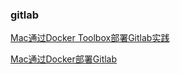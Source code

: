 ### gitlab


[Mac通过Docker Toolbox部署Gitlab实践](http://www.jianshu.com/p/b983db7e7c90)

[Mac通过Docker部署Gitlab](https://docs.gitlab.com/omnibus/docker/)
